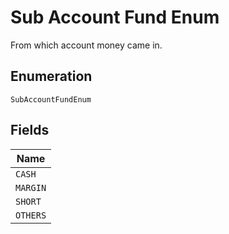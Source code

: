 
# Sub Account Fund Enum

From which account money came in.

## Enumeration

`SubAccountFundEnum`

## Fields

| Name |
|  --- |
| `CASH` |
| `MARGIN` |
| `SHORT` |
| `OTHERS` |

